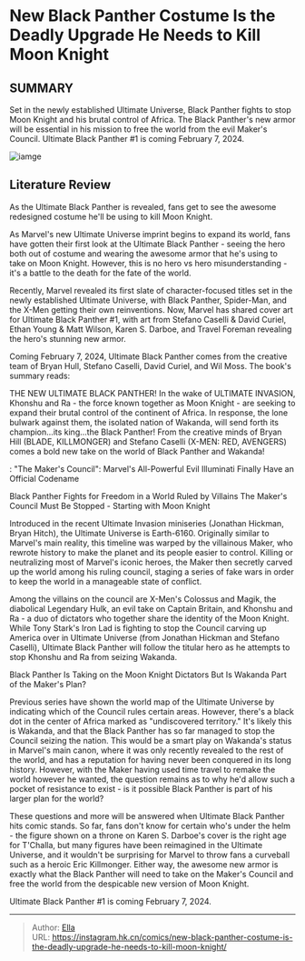 # New Black Panther Costume Is the Deadly Upgrade He Needs to Kill Moon Knight


## SUMMARY 



  Set in the newly established Ultimate Universe, Black Panther fights to stop Moon Knight and his brutal control of Africa.   The Black Panther&#39;s new armor will be essential in his mission to free the world from the evil Maker&#39;s Council.   Ultimate Black Panther #1 is coming February 7, 2024.  

![iamge](https://static1.srcdn.com/wordpress/wp-content/uploads/2023/11/ultimate-black-panther-vs-moon-knight.jpg)

## Literature Review

As the Ultimate Black Panther is revealed, fans get to see the awesome redesigned costume he&#39;ll be using to kill Moon Knight.




As Marvel&#39;s new Ultimate Universe imprint begins to expand its world, fans have gotten their first look at the Ultimate Black Panther - seeing the hero both out of costume and wearing the awesome armor that he&#39;s using to take on Moon Knight. However, this is no hero vs hero misunderstanding - it&#39;s a battle to the death for the fate of the world.




Recently, Marvel revealed its first slate of character-focused titles set in the newly established Ultimate Universe, with Black Panther, Spider-Man, and the X-Men getting their own reinventions. Now, Marvel has shared cover art for Ultimate Black Panther #1, with art from Stefano Caselli &amp; David Curiel, Ethan Young &amp; Matt Wilson, Karen S. Darboe, and Travel Foreman revealing the hero&#39;s stunning new armor.

         

Coming February 7, 2024, Ultimate Black Panther comes from the creative team of Bryan Hull, Stefano Caselli, David Curiel, and Wil Moss. The book&#39;s summary reads:


THE NEW ULTIMATE BLACK PANTHER!
In the wake of ULTIMATE INVASION, Khonshu and Ra - the force known together as Moon Knight - are seeking to expand their brutal control of the continent of Africa. In response, the lone bulwark against them, the isolated nation of Wakanda, will send forth its champion…its king…the Black Panther!
From the creative minds of Bryan Hill (BLADE, KILLMONGER) and Stefano Caselli (X-MEN: RED, AVENGERS) comes a bold new take on the world of Black Panther and Wakanda!





 : &#34;The Maker&#39;s Council&#34;: Marvel&#39;s All-Powerful Evil Illuminati Finally Have an Official Codename


 Black Panther Fights for Freedom in a World Ruled by Villains 
The Maker&#39;s Council Must Be Stopped - Starting with Moon Knight
         

Introduced in the recent Ultimate Invasion miniseries (Jonathan Hickman, Bryan Hitch), the Ultimate Universe is Earth-6160. Originally similar to Marvel&#39;s main reality, this timeline was warped by the villainous Maker, who rewrote history to make the planet and its people easier to control. Killing or neutralizing most of Marvel&#39;s iconic heroes, the Maker then secretly carved up the world among his ruling council, staging a series of fake wars in order to keep the world in a manageable state of conflict.

Among the villains on the council are X-Men&#39;s Colossus and Magik, the diabolical Legendary Hulk, an evil take on Captain Britain, and Khonshu and Ra - a duo of dictators who together share the identity of the Moon Knight. While Tony Stark&#39;s Iron Lad is fighting to stop the Council carving up America over in Ultimate Universe (from Jonathan Hickman and Stefano Caselli), Ultimate Black Panther will follow the titular hero as he attempts to stop Khonshu and Ra from seizing Wakanda.






 Black Panther Is Taking on the Moon Knight Dictators 
But Is Wakanda Part of the Maker&#39;s Plan?
          

Previous series have shown the world map of the Ultimate Universe by indicating which of the Council rules certain areas. However, there&#39;s a black dot in the center of Africa marked as &#34;undiscovered territory.&#34; It&#39;s likely this is Wakanda, and that the Black Panther has so far managed to stop the Council seizing the nation. This would be a smart play on Wakanda&#39;s status in Marvel&#39;s main canon, where it was only recently revealed to the rest of the world, and has a reputation for having never been conquered in its long history. However, with the Maker having used time travel to remake the world however he wanted, the question remains as to why he&#39;d allow such a pocket of resistance to exist - is it possible Black Panther is part of his larger plan for the world?




These questions and more will be answered when Ultimate Black Panther hits comic stands. So far, fans don&#39;t know for certain who&#39;s under the helm - the figure shown on a throne on Karen S. Darboe&#39;s cover is the right age for T&#39;Challa, but many figures have been reimagined in the Ultimate Universe, and it wouldn&#39;t be surprising for Marvel to throw fans a curveball such as a heroic Eric Killmonger. Either way, the awesome new armor is exactly what the Black Panther will need to take on the Maker&#39;s Council and free the world from the despicable new version of Moon Knight.

Ultimate Black Panther #1 is coming February 7, 2024.



---

> Author: [Ella](https://instagram.hk.cn/)  
> URL: https://instagram.hk.cn/comics/new-black-panther-costume-is-the-deadly-upgrade-he-needs-to-kill-moon-knight/  


